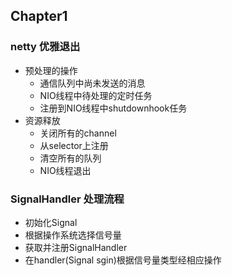 ## Chapter1

### netty 优雅退出
- 预处理的操作
    - 通信队列中尚未发送的消息
    - NIO线程中待处理的定时任务
    - 注册到NIO线程中shutdownhook任务
- 资源释放
    - 关闭所有的channel
    - 从selector上注册
    - 清空所有的队列
    - NIO线程退出

### SignalHandler 处理流程
- 初始化Signal
- 根据操作系统选择信号量
- 获取并注册SignalHandler
- 在handler(Signal sgin)根据信号量类型经相应操作

